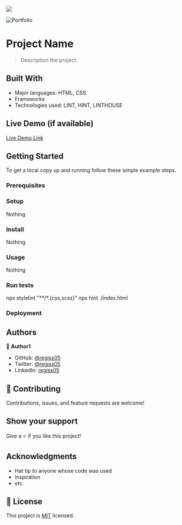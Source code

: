 ![](https://img.shields.io/badge/Microverse-blueviolet)


![Portfolio](https://user-images.githubusercontent.com/38294716/154955357-0ee29e2a-7683-4ccd-b5f9-29c868f4dee2.png)


# Project Name

> Description the project.


## Built With

- Major languages: HTML, CSS
- Frameworks
- Technologies used: LINT, HINT, LINTHOUSE

## Live Demo (if available)

[Live Demo Link](https://myportfolio05.netlify.app/)


## Getting Started

To get a local copy up and running follow these simple example steps.

### Prerequisites

### Setup
Nothing

### Install
Nothing

### Usage
Nothing

### Run tests
npx stylelint "**/*.{css,scss}"
npx hint ./index.html 

### Deployment



## Authors

👤 **Author1**

- GitHub: [@regiss05](https://github.com/Regiss05)
- Twitter: [@regiss05](https://twitter.com/regissmukubiza)
- LinkedIn: [regiss05](https://www.linkedin.com/in/regiss-mukubiza-1bab841b3/)

## 🤝 Contributing

Contributions, issues, and feature requests are welcome!

## Show your support

Give a ⭐️ if you like this project!

## Acknowledgments

- Hat tip to anyone whose code was used
- Inspiration
- etc

## 📝 License

This project is [MIT](./MIT.md) licensed.
